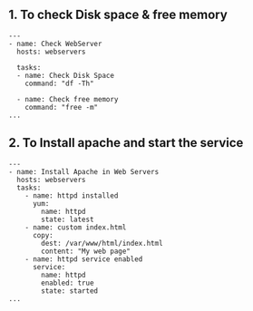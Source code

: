 ## 1. To check Disk space & free memory
```
---
- name: Check WebServer
  hosts: webservers
 
  tasks:
  - name: Check Disk Space
    command: "df -Th"

  - name: Check free memory
    command: "free -m"
...
```

## 2. To Install apache and start the service
```
---
- name: Install Apache in Web Servers
  hosts: webservers
  tasks:
    - name: httpd installed
      yum:
        name: httpd
        state: latest
    - name: custom index.html
      copy:
        dest: /var/www/html/index.html
        content: "My web page"
    - name: httpd service enabled
      service:
        name: httpd
        enabled: true
        state: started
...
```
